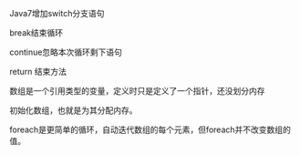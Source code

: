 Java7增加switch分支语句

break结束循环

continue忽略本次循环剩下语句

return 结束方法

数组是一个引用类型的变量，定义时只是定义了一个指针，还没划分内存

初始化数组，也就是为其分配内存。

foreach是更简单的循环，自动迭代数组的每个元素，但foreach并不改变数组的值。